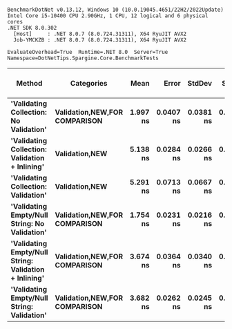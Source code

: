 ```

BenchmarkDotNet v0.13.12, Windows 10 (10.0.19045.4651/22H2/2022Update)
Intel Core i5-10400 CPU 2.90GHz, 1 CPU, 12 logical and 6 physical cores
.NET SDK 8.0.302
  [Host]     : .NET 8.0.7 (8.0.724.31311), X64 RyuJIT AVX2
  Job-YMCKZB : .NET 8.0.7 (8.0.724.31311), X64 RyuJIT AVX2

EvaluateOverhead=True  Runtime=.NET 8.0  Server=True  
Namespace=DotNetTips.Spargine.Core.BenchmarkTests  

```
| Method                                                | Categories                            | Mean     | Error     | StdDev    | StdErr    | Min      | Q1       | Median   | Q3       | Max      | Op/s          | CI99.9% Margin | Iterations | Kurtosis | MValue | Skewness | Rank | LogicalGroup | Baseline | Completed Work Items | Lock Contentions | Code Size | Exceptions | Allocated |
|------------------------------------------------------ |-------------------------------------- |---------:|----------:|----------:|----------:|---------:|---------:|---------:|---------:|---------:|--------------:|---------------:|-----------:|---------:|-------:|---------:|-----:|------------- |--------- |---------------------:|-----------------:|----------:|-----------:|----------:|
| **&#39;Validating Collection: No Validation&#39;**                | **Validation,**NEW**,**FOR COMPARISON**** | **1.997 ns** | **0.0407 ns** | **0.0381 ns** | **0.0098 ns** | **1.924 ns** | **1.988 ns** | **2.010 ns** | **2.022 ns** | **2.038 ns** | **500,800,097.2** |      **0.0407 ns** |      **15.00** |   **2.2152** |  **2.000** |  **-0.9141** |    **2** | *****            | **No**       |                    **-** |                **-** |      **47 B** |          **-** |         **-** |
| **&#39;Validating Collection: Validation + Inlining&#39;**        | **Validation,**NEW****                    | **5.138 ns** | **0.0284 ns** | **0.0266 ns** | **0.0069 ns** | **5.077 ns** | **5.135 ns** | **5.150 ns** | **5.154 ns** | **5.173 ns** | **194,612,729.2** |      **0.0284 ns** |      **15.00** |   **2.7760** |  **2.000** |  **-0.9740** |    **4** | *****            | **No**       |                    **-** |                **-** |     **283 B** |          **-** |         **-** |
| **&#39;Validating Collection: Validation&#39;**                   | **Validation,**NEW****                    | **5.291 ns** | **0.0713 ns** | **0.0667 ns** | **0.0172 ns** | **5.212 ns** | **5.228 ns** | **5.259 ns** | **5.358 ns** | **5.370 ns** | **189,009,156.4** |      **0.0713 ns** |      **15.00** |   **0.9781** |  **2.000** |   **0.0712** |    **5** | *****            | **No**       |                    **-** |                **-** |     **283 B** |          **-** |         **-** |
| **&#39;Validating Empty/Null String: No Validation&#39;**         | **Validation,**NEW**,**FOR COMPARISON**** | **1.754 ns** | **0.0231 ns** | **0.0216 ns** | **0.0056 ns** | **1.700 ns** | **1.754 ns** | **1.761 ns** | **1.768 ns** | **1.772 ns** | **570,082,658.3** |      **0.0231 ns** |      **15.00** |   **3.4189** |  **2.000** |  **-1.3433** |    **1** | *****            | **No**       |                    **-** |                **-** |      **50 B** |          **-** |         **-** |
| **&#39;Validating Empty/Null String: Validation + Inlining&#39;** | **Validation,**NEW**,**FOR COMPARISON**** | **3.674 ns** | **0.0364 ns** | **0.0340 ns** | **0.0088 ns** | **3.593 ns** | **3.674 ns** | **3.686 ns** | **3.692 ns** | **3.700 ns** | **272,195,874.7** |      **0.0364 ns** |      **15.00** |   **4.2777** |  **2.000** |  **-1.6701** |    **3** | *****            | **No**       |                    **-** |                **-** |     **213 B** |          **-** |         **-** |
| **&#39;Validating Empty/Null String: Validation&#39;**            | **Validation,**NEW**,**FOR COMPARISON**** | **3.682 ns** | **0.0262 ns** | **0.0245 ns** | **0.0063 ns** | **3.622 ns** | **3.684 ns** | **3.690 ns** | **3.696 ns** | **3.701 ns** | **271,570,168.7** |      **0.0262 ns** |      **15.00** |   **4.3625** |  **2.000** |  **-1.6985** |    **3** | *****            | **No**       |                    **-** |                **-** |     **213 B** |          **-** |         **-** |
